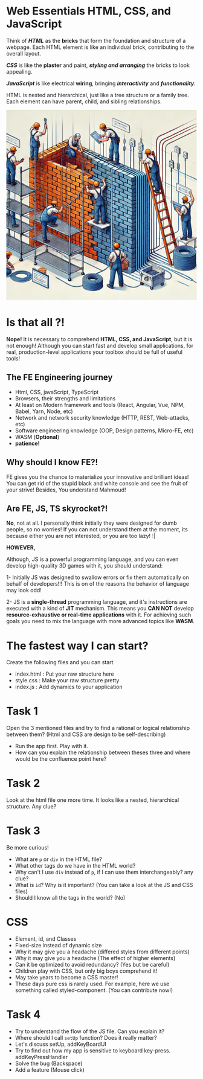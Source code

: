 # Web Essentials HTML, CSS, and JavaScript

Think of **_HTML_** as the **bricks** that form the foundation and structure of a webpage. Each HTML element is like an individual brick, contributing to the overall layout.

**_CSS_** is like the **plaster** and paint, **_styling and arranging_** the bricks to look appealing.

**_JavaScript_** is like electrical **wiring**, bringing **_interactivity_** and **_functionality_**.

HTML is nested and hierarchical, just like a tree structure or a family tree. Each element can have parent, child, and sibling relationships.

![image](./asset/309382b8-58c1-493a-b010-44590b964e92.webp)

# Is that all ?!

**Nope!** It is necessary to comprehend **HTML, CSS, and JavaScript**, but it is not enough! Although you can start fast and develop small applications, for real, production-level applications your toolbox should be full of useful tools!

## The FE Engineering journey

- Html, CSS, javaScript, TypeScript
- Browsers, their strengths and limitations
- At least on Modern framework and tools (React, Angular, Vue, NPM, Babel, Yarn, Node, etc)
- Network and network security knowledge (HTTP, REST, Web-attacks, etc)
- Software engineering knowledge (OOP, Design patterns, Micro-FE, etc)
- WASM (**Optional**)
- **patience!**

## Why should I know FE?!

FE gives you the chance to materialize your innovative and brilliant ideas! You can get rid of the stupid black and white console and see the fruit of your strive! Besides, You understand Mahmoud!

## Are FE, JS, TS skyrocket?!

**No**, not at all. I personally think initially they were designed for dumb people, so no worries! If you can not understand them at the moment, its because either you are not interested, or you are too lazy! :|

**HOWEVER,**

Although, JS is a powerful programming language, and you can even develop high-quality 3D games with it, you should understand:

1- Initially JS was designed to swallow errors or fix them automatically on behalf of developers!!! This is on of the reasons the behavior of language may look odd!

2- JS is a **single-thread** programming language, and it's instructions are executed with a kind of **JIT** mechanism. This means you **CAN NOT** develop **resource-exhaustive or real-time applications** with it. For achieving such goals you need to mix the language with more advanced topics like **WASM**.

# The fastest way I can start?

Create the following files and you can start

- index.html : Put your raw structure here
- style.css : Make your raw structure pretty
- index.js : Add dynamics to your application

# Task 1

Open the 3 mentioned files and try to find a rational or logical relationship between them? (Html and CSS are design to be self-describing)

- Run the app first. Play with it.
- How can you explain the relationship between theses three and where would be the confluence point here?

# Task 2

Look at the html file one more time. It looks like a nested, hierarchical structure. Any clue?

# Task 3

Be more curious!

- What are `p` or `div` in the HTML file?
- What other tags do we have in the HTML world?
- Why can't I use `div` instead of `p`, if I can use them interchangeably? any clue?
- What is `id`? Why is it important? (You can take a look at the JS and CSS files)
- Should I know all the tags in the world? (No)

# CSS

- Element, id, and Classes
- Fixed-size instead of dynamic size
- Why it may give you a headache (differed styles from different points)
- Why it may give you a headache (The effect of higher elements)
- Can it be optimized to avoid redundancy? (Yes but be careful)
- Children play with CSS, but only big boys comprehend it!
- May take years to become a CSS master!
- These days pure css is rarely used. For example, here we use something called styled-component. (You can contribute now!)

# Task 4

- Try to understand the flow of the JS file. Can you explain it?
- Where should I call `setUp` function? Does it really matter?
- Let's discuss setUp, addKeyBoardUI
- Try to find out how my app is sensitive to keyboard key-press. addKeyPressHandler
- Solve the bug (Backspace)
- Add a feature (Mouse click)
